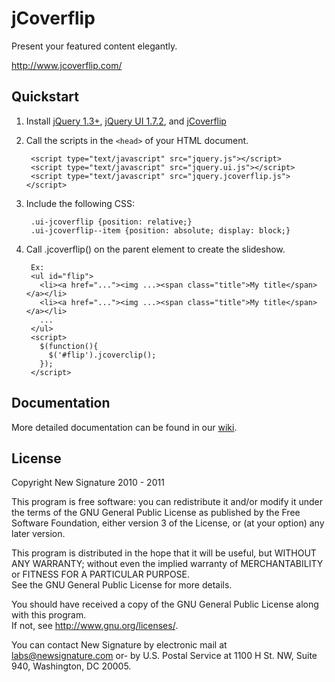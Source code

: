 # jCoverflip

Present your featured content elegantly. 

http://www.jcoverflip.com/

## Quickstart

1. Install [jQuery 1.3+](http://docs.jquery.com/Downloading_jQuery), [jQuery UI 1.7.2](http://jqueryui.com/download), and [jCoverflip](https://nodeload.github.com/NewSignature/jcoverflip/zipball/master)
2. Call the scripts in the `<head>` of your HTML document.

        <script type="text/javascript" src="jquery.js"></script>
        <script type="text/javascript" src="jquery.ui.js"></script>
        <script type="text/javascript" src="jquery.jcoverflip.js"></script>

3. Include the following CSS:

        .ui-jcoverflip {position: relative;}
        .ui-jcoverflip--item {position: absolute; display: block;}

4. Call .jcoverflip() on the parent element to create the slideshow.

        Ex:
        <ul id="flip">
          <li><a href="..."><img ...><span class="title">My title</span></a></li>
          <li><a href="..."><img ...><span class="title">My title</span></a></li>
          ...
        </ul>
        <script>
          $(function(){
            $('#flip').jcoverclip();
          });
        </script>

## Documentation

More detailed documentation can be found in our [wiki](/NewSignature/jcoverflip/wiki).


## License

Copyright New Signature 2010 - 2011

This program is free software: you can redistribute it and/or modify it under the terms of the 
GNU General Public License as published by the Free Software Foundation, either version 3 of the 
License, or (at your option) any later version.

This program is distributed in the hope that it will be useful, but WITHOUT ANY WARRANTY; 
without even the implied warranty of MERCHANTABILITY or FITNESS FOR A PARTICULAR PURPOSE.  
See the GNU General Public License for more details.

You should have received a copy of the GNU General Public License along with this program.  
If not, see <http://www.gnu.org/licenses/>.

You can contact New Signature by electronic mail at labs@newsignature.com 
or- by U.S. Postal Service at 1100 H St. NW, Suite 940, Washington, DC 20005.
